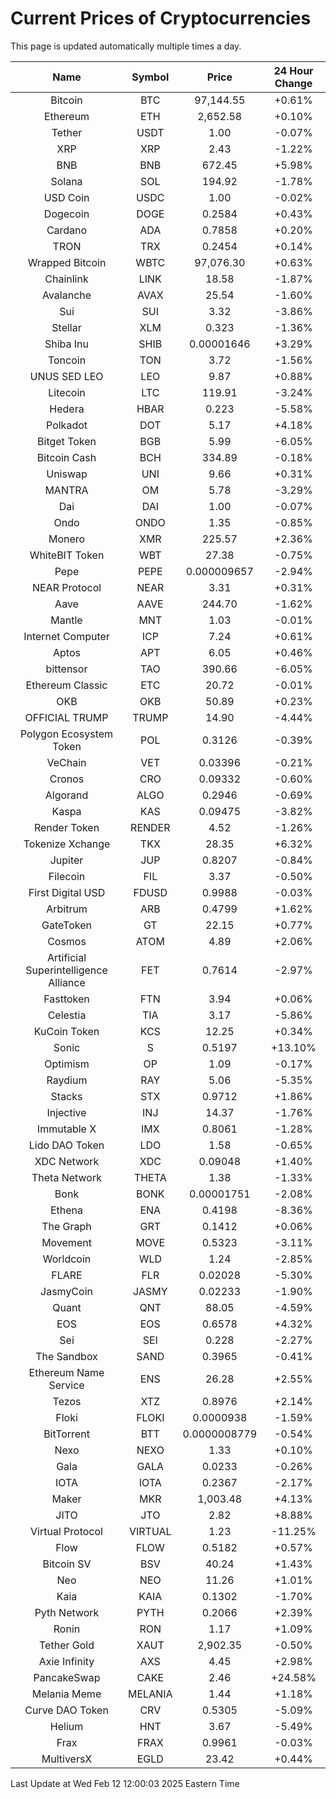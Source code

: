 # Current Prices of Cryptocurrencies
This page is updated automatically multiple times a day.

| Name | Symbol | Price | 24 Hour Change |
| :---: |:---:| :---: | :---: |
| Bitcoin | BTC | 97,144.55 | +0.61% |
| Ethereum | ETH | 2,652.58 | +0.10% |
| Tether | USDT | 1.00 | -0.07% |
| XRP | XRP | 2.43 | -1.22% |
| BNB | BNB | 672.45 | +5.98% |
| Solana | SOL | 194.92 | -1.78% |
| USD Coin | USDC | 1.00 | -0.02% |
| Dogecoin | DOGE | 0.2584 | +0.43% |
| Cardano | ADA | 0.7858 | +0.20% |
| TRON | TRX | 0.2454 | +0.14% |
| Wrapped Bitcoin | WBTC | 97,076.30 | +0.63% |
| Chainlink | LINK | 18.58 | -1.87% |
| Avalanche | AVAX | 25.54 | -1.60% |
| Sui | SUI | 3.32 | -3.86% |
| Stellar | XLM | 0.323 | -1.36% |
| Shiba Inu | SHIB | 0.00001646 | +3.29% |
| Toncoin | TON | 3.72 | -1.56% |
| UNUS SED LEO | LEO | 9.87 | +0.88% |
| Litecoin | LTC | 119.91 | -3.24% |
| Hedera | HBAR | 0.223 | -5.58% |
| Polkadot | DOT | 5.17 | +4.18% |
| Bitget Token | BGB | 5.99 | -6.05% |
| Bitcoin Cash | BCH | 334.89 | -0.18% |
| Uniswap | UNI | 9.66 | +0.31% |
| MANTRA | OM | 5.78 | -3.29% |
| Dai | DAI | 1.00 | -0.07% |
| Ondo | ONDO | 1.35 | -0.85% |
| Monero | XMR | 225.57 | +2.36% |
| WhiteBIT Token | WBT | 27.38 | -0.75% |
| Pepe | PEPE | 0.000009657 | -2.94% |
| NEAR Protocol | NEAR | 3.31 | +0.31% |
| Aave | AAVE | 244.70 | -1.62% |
| Mantle | MNT | 1.03 | -0.01% |
| Internet Computer | ICP | 7.24 | +0.61% |
| Aptos | APT | 6.05 | +0.46% |
| bittensor | TAO | 390.66 | -6.05% |
| Ethereum Classic | ETC | 20.72 | -0.01% |
| OKB | OKB | 50.89 | +0.23% |
| OFFICIAL TRUMP | TRUMP | 14.90 | -4.44% |
| Polygon Ecosystem Token | POL | 0.3126 | -0.39% |
| VeChain | VET | 0.03396 | -0.21% |
| Cronos | CRO | 0.09332 | -0.60% |
| Algorand | ALGO | 0.2946 | -0.69% |
| Kaspa | KAS | 0.09475 | -3.82% |
| Render Token | RENDER | 4.52 | -1.26% |
| Tokenize Xchange | TKX | 28.35 | +6.32% |
| Jupiter | JUP | 0.8207 | -0.84% |
| Filecoin | FIL | 3.37 | -0.50% |
| First Digital USD | FDUSD | 0.9988 | -0.03% |
| Arbitrum | ARB | 0.4799 | +1.62% |
| GateToken | GT | 22.15 | +0.77% |
| Cosmos | ATOM | 4.89 | +2.06% |
| Artificial Superintelligence Alliance | FET | 0.7614 | -2.97% |
| Fasttoken | FTN | 3.94 | +0.06% |
| Celestia | TIA | 3.17 | -5.86% |
| KuCoin Token | KCS | 12.25 | +0.34% |
| Sonic | S | 0.5197 | +13.10% |
| Optimism | OP | 1.09 | -0.17% |
| Raydium | RAY | 5.06 | -5.35% |
| Stacks | STX | 0.9712 | +1.86% |
| Injective | INJ | 14.37 | -1.76% |
| Immutable X | IMX | 0.8061 | -1.28% |
| Lido DAO Token | LDO | 1.58 | -0.65% |
| XDC Network | XDC | 0.09048 | +1.40% |
| Theta Network | THETA | 1.38 | -1.33% |
| Bonk | BONK | 0.00001751 | -2.08% |
| Ethena | ENA | 0.4198 | -8.36% |
| The Graph | GRT | 0.1412 | +0.06% |
| Movement | MOVE | 0.5323 | -3.11% |
| Worldcoin | WLD | 1.24 | -2.85% |
| FLARE | FLR | 0.02028 | -5.30% |
| JasmyCoin | JASMY | 0.02233 | -1.90% |
| Quant | QNT | 88.05 | -4.59% |
| EOS | EOS | 0.6578 | +4.32% |
| Sei | SEI | 0.228 | -2.27% |
| The Sandbox | SAND | 0.3965 | -0.41% |
| Ethereum Name Service | ENS | 26.28 | +2.55% |
| Tezos | XTZ | 0.8976 | +2.14% |
| Floki | FLOKI | 0.0000938 | -1.59% |
| BitTorrent | BTT | 0.0000008779 | -0.54% |
| Nexo | NEXO | 1.33 | +0.10% |
| Gala | GALA | 0.0233 | -0.26% |
| IOTA | IOTA | 0.2367 | -2.17% |
| Maker | MKR | 1,003.48 | +4.13% |
| JITO | JTO | 2.82 | +8.88% |
| Virtual Protocol | VIRTUAL | 1.23 | -11.25% |
| Flow | FLOW | 0.5182 | +0.57% |
| Bitcoin SV | BSV | 40.24 | +1.43% |
| Neo | NEO | 11.26 | +1.01% |
| Kaia | KAIA | 0.1302 | -1.70% |
| Pyth Network | PYTH | 0.2066 | +2.39% |
| Ronin | RON | 1.17 | +1.09% |
| Tether Gold | XAUT | 2,902.35 | -0.50% |
| Axie Infinity | AXS | 4.45 | +2.98% |
| PancakeSwap | CAKE | 2.46 | +24.58% |
| Melania Meme | MELANIA | 1.44 | +1.18% |
| Curve DAO Token | CRV | 0.5305 | -5.09% |
| Helium | HNT | 3.67 | -5.49% |
| Frax | FRAX | 0.9961 | -0.03% |
| MultiversX | EGLD | 23.42 | +0.44% |

Last Update at Wed Feb 12 12:00:03 2025 Eastern Time